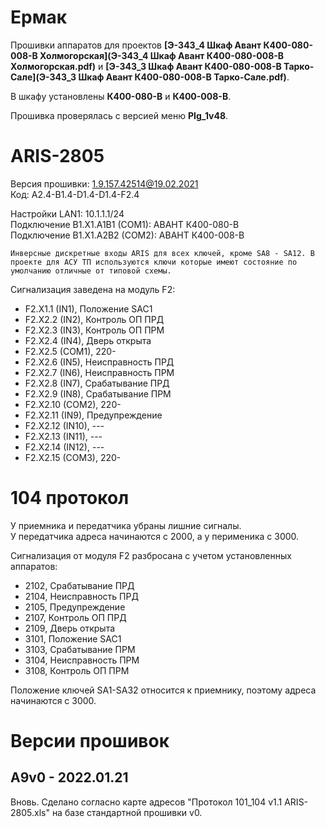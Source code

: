 ﻿Ермак
=====

Прошивки аппаратов для проектов **[Э-343_4 Шкаф Авант К400-080-008-В Холмогорская](Э-343_4 Шкаф Авант К400-080-008-В Холмогорская.pdf)** и **[Э-343_3 Шкаф Авант К400-080-008-В Тарко-Сале](Э-343_3 Шкаф Авант К400-080-008-В Тарко-Сале.pdf)**.

В шкафу установлены **К400-080-В** и **К400-008-В**.

Прошивка проверялась с версией меню **PIg_1v48**.


# ARIS-2805

Версия прошивки: 1.9.157.42514@19.02.2021  
Код: A2.4-B1.4-D1.4-D1.4-F2.4

Настройки LAN1: 10.1.1.1/24  
Подключение B1.X1.A1B1 (COM1): АВАНТ К400-080-В  
Подключение B1.X1.A2B2 (COM2): АВАНТ К400-008-В

```
Инверсные дискретные входы ARIS для всех ключей, кроме SA8 - SA12. В проекте для АСУ ТП используются ключи которые имеют состояние по умолчанию отличные от типовой схемы. 
```

Cигнализация заведена на модуль F2:
- F2.X1.1 (IN1), Положение SAC1
- F2.X2.2 (IN2), Контроль ОП ПРД
- F2.X2.3 (IN3), Контроль ОП ПРМ
- F2.X2.4 (IN4), Дверь открыта
- F2.X2.5 (COM1), 220-
- F2.X2.6 (IN5), Неисправность ПРД
- F2.X2.7 (IN6), Неисправность ПРМ
- F2.X2.8 (IN7), Срабатывание ПРД
- F2.X2.9 (IN8), Срабатывание ПРМ
- F2.X2.10 (COM2), 220-
- F2.X2.11 (IN9), Предупреждение
- F2.X2.12 (IN10), ---
- F2.X2.13 (IN11), ---
- F2.X2.14 (IN12), ---
- F2.X2.15 (COM3), 220-


# 104 протокол

У приемника и передатчика убраны лишние сигналы.  
У передатчика адреса начинаются с 2000, а у перименика с 3000.

Сигнализация от модуля F2 разбросана с учетом установленных аппаратов:
- 2102, Срабатывание ПРД
- 2104, Неисправность ПРД
- 2105, Предупреждение
- 2107, Контроль ОП ПРД
- 2109, Дверь открыта
- 3101, Положение SAC1
- 3103, Срабатывание ПРМ
- 3104, Неисправность ПРМ
- 3108, Контроль ОП ПРМ

Положение ключей SA1-SA32 относится к приемнику, поэтому адреса начинаются с 3000.


# Версии прошивок

## A9v0 - 2022.01.21

Вновь.
Сделано согласно карте адресов "Протокол 101_104 v1.1 ARIS-2805.xls" на базе стандартной прошивки v0.

